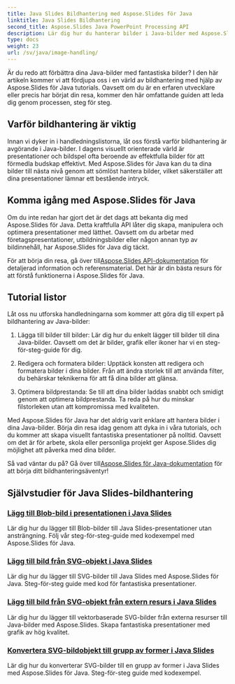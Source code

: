 ```yaml
---
title: Java Slides Bildhantering med Aspose.Slides för Java
linktitle: Java Slides Bildhantering
second_title: Aspose.Slides Java PowerPoint Processing API
description: Lär dig hur du hanterar bilder i Java-bilder med Aspose.Slides för Java tutorials. Utforska steg-för-steg-vägledning för effektiv bildhantering.
type: docs
weight: 23
url: /sv/java/image-handling/
---
```


Är du redo att förbättra dina Java-bilder med fantastiska bilder? I den här artikeln kommer vi att fördjupa oss i en värld av bildhantering med hjälp av Aspose.Slides för Java tutorials. Oavsett om du är en erfaren utvecklare eller precis har börjat din resa, kommer den här omfattande guiden att leda dig genom processen, steg för steg.

## Varför bildhantering är viktig

Innan vi dyker in i handledningslistorna, låt oss förstå varför bildhantering är avgörande i Java-bilder. I dagens visuellt orienterade värld är presentationer och bildspel ofta beroende av effektfulla bilder för att förmedla budskap effektivt. Med Aspose.Slides för Java kan du ta dina bilder till nästa nivå genom att sömlöst hantera bilder, vilket säkerställer att dina presentationer lämnar ett bestående intryck.

## Komma igång med Aspose.Slides för Java

Om du inte redan har gjort det är det dags att bekanta dig med Aspose.Slides för Java. Detta kraftfulla API låter dig skapa, manipulera och optimera presentationer med lätthet. Oavsett om du arbetar med företagspresentationer, utbildningsbilder eller någon annan typ av bildinnehåll, har Aspose.Slides för Java dig täckt.

 För att börja din resa, gå över till[Aspose.Slides API-dokumentation](https://reference.aspose.com/slides/java/) för detaljerad information och referensmaterial. Det här är din bästa resurs för att förstå funktionerna i Aspose.Slides för Java.

## Tutorial listor

Låt oss nu utforska handledningarna som kommer att göra dig till expert på bildhantering av Java-bilder:

1. Lägga till bilder till bilder: Lär dig hur du enkelt lägger till bilder till dina Java-bilder. Oavsett om det är bilder, grafik eller ikoner har vi en steg-för-steg-guide för dig.

2. Redigera och formatera bilder: Upptäck konsten att redigera och formatera bilder i dina bilder. Från att ändra storlek till att använda filter, du behärskar teknikerna för att få dina bilder att glänsa.

3. Optimera bildprestanda: Se till att dina bilder laddas snabbt och smidigt genom att optimera bildprestanda. Ta reda på hur du minskar filstorleken utan att kompromissa med kvaliteten.

Med Aspose.Slides för Java har det aldrig varit enklare att hantera bilder i dina Java-bilder. Börja din resa idag genom att dyka in i våra tutorials, och du kommer att skapa visuellt fantastiska presentationer på nolltid. Oavsett om det är för arbete, skola eller personliga projekt ger Aspose.Slides dig möjlighet att påverka med dina bilder.

 Så vad väntar du på? Gå över till[Aspose.Slides för Java-dokumentation](https://reference.aspose.com/slides/java/) för att börja ditt bildhanteringsäventyr!
## Självstudier för Java Slides-bildhantering
### [Lägg till Blob-bild i presentationen i Java Slides](./add-blob-image-to-presentation-in-java-slides/)
Lär dig hur du lägger till Blob-bilder till Java Slides-presentationer utan ansträngning. Följ vår steg-för-steg-guide med kodexempel med Aspose.Slides för Java.
### [Lägg till bild från SVG-objekt i Java Slides](./add-image-from-svg-object-in-java-slides/)
Lär dig hur du lägger till SVG-bilder till Java Slides med Aspose.Slides för Java. Steg-för-steg guide med kod för fantastiska presentationer.
### [Lägg till bild från SVG-objekt från extern resurs i Java Slides](./add-image-from-svg-object-from-external-resource-in-java-slides/)
Lär dig hur du lägger till vektorbaserade SVG-bilder från externa resurser till Java-bilder med Aspose.Slides. Skapa fantastiska presentationer med grafik av hög kvalitet.
### [Konvertera SVG-bildobjekt till grupp av former i Java Slides](./convert-svg-image-object-into-group-of-shapes-in-java-slides/)
Lär dig hur du konverterar SVG-bilder till en grupp av former i Java Slides med Aspose.Slides för Java. Steg-för-steg guide med kodexempel.